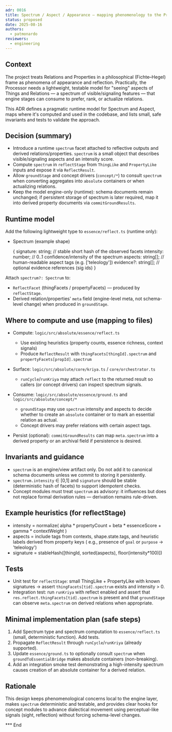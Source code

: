 ```yaml
---
adr: 0016
title: Spectrum / Aspect / Appearance — mapping phenomenology to the Processor model
status: proposed
date: 2025-08-16
authors:
  - patmonardo
reviewers:
  - engineering
---
```


## Context

The project treats Relations and Properties in a philosophical (Fichte–Hegel)
frame as phenomena of appearance and reflection. Practically, the Processor
needs a lightweight, testable model for "seeing" aspects of Things and
Relations — a spectrum of visible/signaling features — that engine stages can
consume to prefer, rank, or actualize relations.

This ADR defines a pragmatic runtime model for Spectrum and Aspect, maps where
it's computed and used in the codebase, and lists small, safe invariants and
tests to validate the approach.

## Decision (summary)

- Introduce a runtime `spectrum` facet attached to reflective outputs and
  derived relations/properties. `spectrum` is a small object that describes
  visible/signaling aspects and an intensity score.
- Compute `spectrum` in `reflectStage` from `ThingLike` and `PropertyLike`
  inputs and expose it via `ReflectResult`.
- Allow `groundStage` and concept drivers (`concept/*`) to consult `spectrum`
  when converting aggregates into `absolute` containers or when actualizing
  relations.
- Keep the model engine-only (runtime): schema documents remain unchanged; if
  persistent storage of spectrum is later required, map it into derived
  property documents via `commitGroundResults`.

## Runtime model

Add the following lightweight type to `essence/reflect.ts` (runtime only):

- Spectrum (example shape)

  {
    signature: string;      // stable short hash of the observed facets
    intensity: number;      // 0..1 confidence/intensity of the spectrum
    aspects: string[];      // human-readable aspect tags (e.g. ['teleology'])
    evidence?: string[];    // optional evidence references (sig ids)
  }

Attach `spectrum?: Spectrum` to:
- `ReflectFacet` (thingFacets / propertyFacets) — produced by `reflectStage`.
- Derived relation/properties' `meta` field (engine-level meta, not schema-level
  change) when produced in `groundStage`.

## Where to compute and use (mapping to files)

- Compute: `logic/src/absolute/essence/reflect.ts`
  - Use existing heuristics (property counts, essence richness, context signals)
  - Produce `ReflectResult` with `thingFacets[thingId].spectrum` and
    `propertyFacets[propId].spectrum`

- Surface: `logic/src/absolute/core/kriya.ts` / `core/orchestrator.ts`
  - `runCycle`/`runKriya` may attach `reflect` to the returned result so callers
    (or concept drivers) can inspect spectrum signals.

- Consume: `logic/src/absolute/essence/ground.ts` and `logic/src/absolute/concept/*`
  - `groundStage` may use `spectrum` intensity and aspects to decide whether to
    create an `absolute` container or to mark an essential relation as actual.
  - Concept drivers may prefer relations with certain aspect tags.

- Persist (optional): `commitGroundResults` can map `meta.spectrum` into a
  derived property or an archival field if persistence is desired.

## Invariants and guidance

- `spectrum` is an engine/view artifact only. Do not add it to canonical schema
  documents unless we commit to storing it persistently.
- `spectrum.intensity` ∈ [0,1] and `signature` should be stable (deterministic
  hash of facets) to support idempotent checks.
- Concept modules must treat `spectrum` as advisory: it influences but does not
  replace formal derivation rules — derivation remains rule-driven.

## Example heuristics (for reflectStage)

- intensity = normalize( alpha * propertyCount + beta * essenceScore + gamma * contextWeight )
- aspects = include tags from contexts, shape.state.tags, and heuristic labels
  derived from property keys (
  e.g., presence of `goal` or `purpose` → 'teleology')
- signature = stableHash([thingId, sorted(aspects), floor(intensity*100)])

## Tests

- Unit test for `reflectStage`: small ThingLike + PropertyLike with known
  signatures → assert `thingFacets[tid].spectrum` exists and intensity > 0.
- Integration test: run `runKriya` with reflect enabled and assert that
  `res.reflect.thingFacets[tid].spectrum` is present and that `groundStage`
  can observe `meta.spectrum` on derived relations when appropriate.

## Minimal implementation plan (safe steps)

1. Add Spectrum type and spectrum computation to `essence/reflect.ts` (small,
   deterministic function). Add tests.
2. Propagate `ReflectResult` through `runCycle`/`runKriya` (already supported).
3. Update `essence/ground.ts` to optionally consult `spectrum` when
   `groundToEssentialBridge` makes absolute containers (non-breaking).
4. Add an integration smoke test demonstrating a high-intensity spectrum causes
   creation of an absolute container for a derived relation.

## Rationale

This design keeps phenomenological concerns local to the engine layer, makes
`spectrum` deterministic and testable, and provides clear hooks for concept
modules to advance dialectical movement using perceptual-like signals (sight,
reflection) without forcing schema-level changes.

*** End
